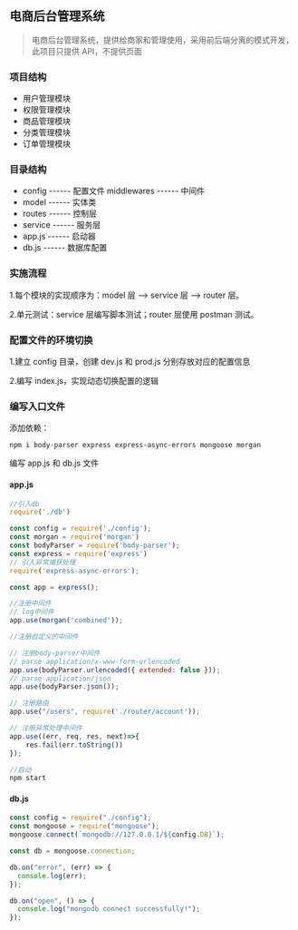 ## 电商后台管理系统

> 电商后台管理系统，提供给商家和管理使用，采用前后端分离的模式开发，此项目只提供 API，不提供页面

### 项目结构

- 用户管理模块
- 权限管理模块
- 商品管理模块
- 分类管理模块
- 订单管理模块

### 目录结构

- config ------ 配置文件
  middlewares ------ 中间件
- model ------ 实体类
- routes ------ 控制层
- service ------ 服务层
- app.js ------ 启动器
- db.js ------ 数据库配置

### 实施流程

1.每个模块的实现顺序为：model 层 --> service 层 --> router 层。

2.单元测试：service 层编写脚本测试；router 层使用 postman 测试。

### 配置文件的环境切换

1.建立 config 目录，创建 dev.js 和 prod.js 分别存放对应的配置信息

2.编写 index.js，实现动态切换配置的逻辑

### 编写入口文件

添加依赖：

```shell
npm i body-parser express express-async-errors mongoose morgan
```

编写 app.js 和 db.js 文件

#### app.js

```js
//引入db
require('./db')

const config = require('./config');
const morgan = require('morgan')
const bodyParser = require('body-parser');
const express = require('express')
// 引入异常捕获处理
require('express-async-errors');

const app = express();

//注册中间件
// log中间件
app.use(morgan('combined'));

//注册自定义的中间件

// 注册body-parser中间件
// parse application/x-www-form-urlencoded
app.use(bodyParser.urlencoded({ extended: false }));
// parse application/json
app.use(bodyParser.json());

// 注册路由
app.use("/users", require('./router/account'));

// 注册异常处理中间件
app.use((err, req, res, next)=>{
    res.fail(err.toString())
});

//启动
npm start
```

#### db.js

```js
const config = require("./config");
const mongoose = require("mongoose");
mongoose.connect(`mongodb://127.0.0.1/${config.DB}`);

const db = mongoose.connection;

db.on("error", (err) => {
  console.log(err);
});

db.on("open", () => {
  console.log("mongodb connect successfully!");
});
```
